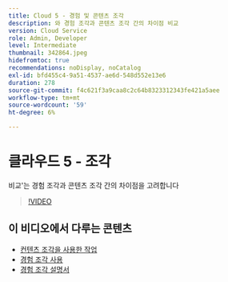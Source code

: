 ```yaml
---
title: Cloud 5 - 경험 및 콘텐츠 조각
description: 와 경험 조각과 콘텐츠 조각 간의 차이점 비교
version: Cloud Service
role: Admin, Developer
level: Intermediate
thumbnail: 342864.jpeg
hidefromtoc: true
recommendations: noDisplay, noCatalog
exl-id: bfd455c4-9a51-4537-ae6d-548d552e13e6
duration: 278
source-git-commit: f4c621f3a9caa8c2c64b8323312343fe421a5aee
workflow-type: tm+mt
source-wordcount: '59'
ht-degree: 6%

---
```


# 클라우드 5 - 조각

비교&#39;는 경험 조각과 콘텐츠 조각 간의 차이점을 고려합니다

>[!VIDEO](https://video.tv.adobe.com/v/342864?quality=12&learn=on)

## 이 비디오에서 다루는 콘텐츠

+ [컨텐츠 조각을 사용한 작업](https://experienceleague.adobe.com/docs/experience-manager-cloud-service/content/assets/content-fragments/content-fragments.html)
+ [경험 조각 사용](https://experienceleague.adobe.com/docs/experience-manager-learn/sites/experience-fragments/experience-fragments-feature-video-use.html)
+ [경험 조각 설명서](https://experienceleague.adobe.com/docs/experience-manager-cloud-service/content/sites/authoring/fundamentals/experience-fragments.html)